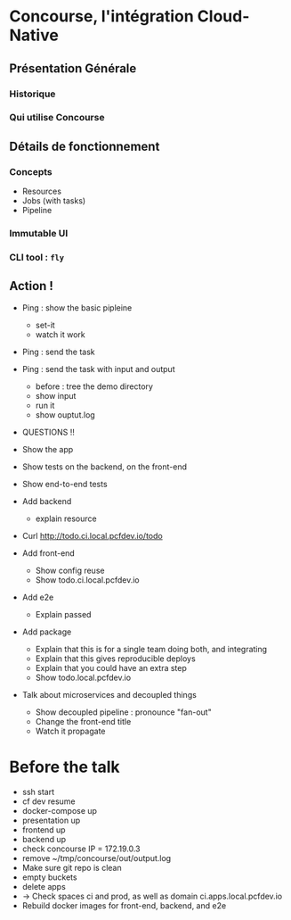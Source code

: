 # Concourse, l'intégration Cloud-Native

## Présentation Générale
### Historique
### Qui utilise Concourse

## Détails de fonctionnement
### Concepts
- Resources
- Jobs (with tasks)
- Pipeline
### Immutable UI
### CLI tool : `fly`

## Action !
- Ping : show the basic pipleine
  - set-it
  - watch it work
- Ping : send the task
- Ping : send the task with input and output
  - before : tree the demo directory
  - show input
  - run it
  - show ouptut.log
- QUESTIONS !!

- Show the app
- Show tests on the backend, on the front-end
- Show end-to-end tests

- Add backend
  - explain resource
- Curl http://todo.ci.local.pcfdev.io/todo

- Add front-end
  - Show config reuse
  - Show todo.ci.local.pcfdev.io

- Add e2e
  - Explain passed

- Add package
  - Explain that this is for a single team doing both, and integrating
  - Explain that this gives reproducible deploys
  - Explain that you could have an extra step
  - Show todo.local.pcfdev.io

- Talk about microservices and decoupled things
  - Show decoupled pipeline : pronounce "fan-out"
  - Change the front-end title
  - Watch it propagate

# Before the talk
- ssh start
- cf dev resume
- docker-compose up
- presentation up
- frontend up
- backend up
- check concourse IP = 172.19.0.3
- remove ~/tmp/concourse/out/output.log
- Make sure git repo is clean
- empty buckets
- delete apps
- -> Check spaces ci and prod, as well as domain ci.apps.local.pcfdev.io
- Rebuild docker images for front-end, backend, and e2e
